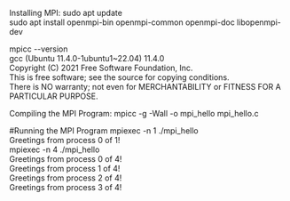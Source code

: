 Installing MPI:
sudo apt update  
sudo apt install openmpi-bin openmpi-common openmpi-doc libopenmpi-dev   

mpicc --version  
gcc (Ubuntu 11.4.0-1ubuntu1~22.04) 11.4.0  
Copyright (C) 2021 Free Software Foundation, Inc.  
This is free software; see the source for copying conditions.  
There is NO warranty; not even for MERCHANTABILITY or FITNESS FOR A PARTICULAR PURPOSE.  

Compiling the MPI Program:
mpicc -g -Wall -o mpi_hello mpi_hello.c  

#Running the MPI Program
mpiexec -n 1 ./mpi_hello  
Greetings from process 0 of 1!  
mpiexec -n 4 ./mpi_hello  
Greetings from process 0 of 4!  
Greetings from process 1 of 4!  
Greetings from process 2 of 4!  
Greetings from process 3 of 4!  
